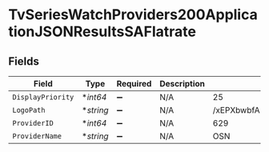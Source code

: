 # TvSeriesWatchProviders200ApplicationJSONResultsSAFlatrate


## Fields

| Field                           | Type                            | Required                        | Description                     | Example                         |
| ------------------------------- | ------------------------------- | ------------------------------- | ------------------------------- | ------------------------------- |
| `DisplayPriority`               | **int64*                        | :heavy_minus_sign:              | N/A                             | 25                              |
| `LogoPath`                      | **string*                       | :heavy_minus_sign:              | N/A                             | /xEPXbwbfABzPrUTWbgtDFH1NOa.jpg |
| `ProviderID`                    | **int64*                        | :heavy_minus_sign:              | N/A                             | 629                             |
| `ProviderName`                  | **string*                       | :heavy_minus_sign:              | N/A                             | OSN                             |